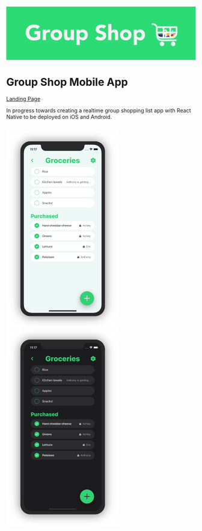 ![Group Shop](images/gslogolong-bg.png)
# Group Shop Mobile App
[Landing Page](https://www.groupshop.us)

In progress towards creating a realtime group shopping list app with React Native to be deployed on iOS and Android.

<p style="float: left;">
<img src="images/appmockuplight.png" alt="List Demo" width="300">
<img src="images/appmockupdark.png" alt="List Demo Dark" width="300">
</p>
